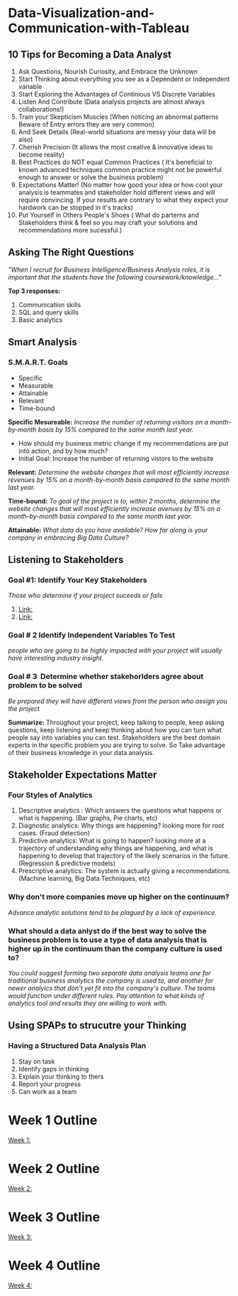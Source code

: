 # Data-Visualization-and-Communication-with-Tableau

## 10 Tips for Becoming a Data Analyst
1. Ask Questions, Nourish Curiosity, and Embrace the Unknown
2. Start Thinking about everything you see as a Dependent or Independent variable
3. Start Exploring the Advantages of Continious VS Discrete Variables
4. Listen And Contribute (Data analysis projects are almost always collaborations!)
5. Train your Skepticism Muscles (When noticing an abnormal patterns Beware of Entry errors they are very common) 
6. And Seek Details (Real-world situations are messy your data will be also)
7. Cherish Precision (It allows the most creative & innovative ideas to become reality)
8. Best Practices do NOT equal Common Practices ( It's beneficial to known advanced techniques common practice might not be powerful enough to answer or solve the business problem)
9. Expectations Matter! (No matter how good your idea or how cool your analysis is teammates and stakeholder hold different views and will require convincing. If your results are contrary to what they expect your hardwork can be stopped in it's tracks)
10. Put Yourself in Others People's Shoes ( What do parterns and Stakeholders think & feel so you may craft your solutions and recommendations more sucessful.)

## Asking The Right Questions
*"When I recruit for Business Intelligence/Business Analysis roles, it is important that the students have the following coursework/knowledge..."*

**Top 3 responses:**
1. Communication skills
2. SQL and query skills
3. Basic analytics

## Smart Analysis
### S.M.A.R.T. Goals
* Specific
* Measurable
* Attainable
* Relevant
* Time-bound

**Specific Mesureable:** *Increase the number of returning visitors on a month-by-month basis by 15% compared to the same month last year.*
* How should my business metric change if my recommendations are put into action, and by how much?
* Initial Goal: Increase the number of returning vistors to the website

**Relevant:**
*Determine the website changes that will most efficiently increase revenues by 15% on a month-by-month basis compared to the same month last year.*

**Time-bound:**
*To goal of the project is to, within 2 months, determine the website changes that will most efficiently increase avenues by 15% on a month-by-month basis compared to the same month last year.*

**Attainable:**
*What data do you have available? How far along is your company in embracing Big Data Culture?*

## Listening to Stakeholders

### Goal #1: Identify Your Key Stakeholders 
*Those who determine if your project suceeds or fails*
1. [Link:](https://hbr.org/2014/03/five-questions-to-identify-key-stakeholders/)
2. [Link:](http://expertbusinessanalyst.com/stakeholder-analysis-and-management/)

### Goal # 2 Identify Independent Variables To Test 
*people who are going to be highly impacted with your project will usually have interesting industry insight.*

### Goal # 3  Determine whether stakehorlders agree about problem to be solved 
*Be prepared they will have different views from the person who assign you the project*

**Summarize:** Throughout your project, keep talking to people, keep asking questions, keep listening and keep thinking about how you can turn what people say into variables you can test. Stakeholders are the best domain experts in the specific problem you are trying to solve. So Take advantage of their business knowledge in your data analysis.

## Stakeholder Expectations Matter

### Four Styles of Analytics 
1. Descriptive analytics : Which answers the questions what happens or what is happening. (Bar graphs, Pie charts, etc)
2. Diagnostic analytics: Why things are happening? looking more for root cases. (Fraud detection)
3. Predictive analytics: What is going to happen? looking more at a trajectory of understanding why things are happening, and what is happening to develop that trajectory of the likely scenarios in the future. (Regression & predictive models)
4. Prescriptive analytics: The system is actually giving a recommendations. (Machine learning, Big Data Techniques, etc)

### Why don't more companies move up higher on the continuum? 
*Advance analytic solutions tend to be plagued by a lack of experience.*

### What should a data anlyst do if the best way to solve the business problem is to use a type of data analysis that is higher up in the continuum than the company culture is used to?
*You could suggest forming two separate data analysis teams one for traditional business analytics the company is used to, and another for newer analyics that don't yet fit into the company's culture. The teams would function under different rules. Pay attention to what kinds of analytics tool and results they are willing to work with.*

## Using SPAPs to strucutre your Thinking

### Having a Structured Data Analysis Plan

1. Stay on task
2. Identify gaps in thinking
3. Explain your thinking to thers
4. Report your progress 
5. Can work as a team

# Week 1 Outline
[Week 1:](https://jbsbraindumpdatabase.wordpress.com/2015/12/23/week-1-data-visualization-and-communication-with-tableau/)

# Week 2 Outline
[Week 2:](https://jbsbraindumpdatabase.wordpress.com/2016/01/11/data-visualization-and-communication-with-tableau-week-2/)

# Week 3 Outline
[Week 3:](https://jbsbraindumpdatabase.wordpress.com/2016/01/16/data-visualization-and-communication-with-tableau-week-3/)

# Week 4 Outline
[Week 4:](https://jbsbraindumpdatabase.wordpress.com/2016/01/19/data-visualization-and-communication-with-tableau-week-4/)
